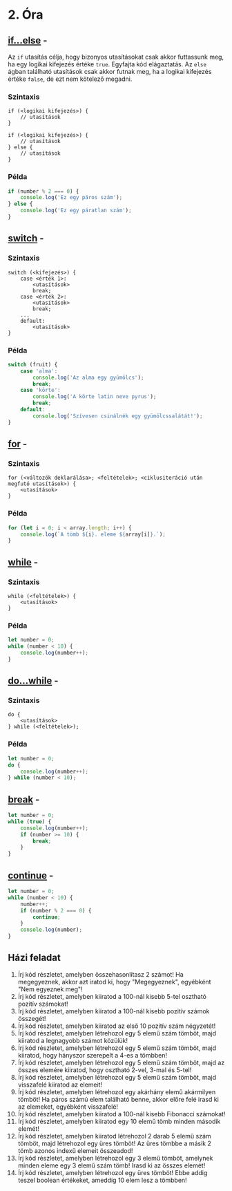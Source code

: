 # 2. Óra

## [if...else](https://developer.mozilla.org/en-US/docs/Web/JavaScript/Reference/Statements/if...else) -
Az `if` utasítás célja, hogy bizonyos utasításokat csak akkor futtassunk meg, ha egy logikai kifejezés értéke `true`. Egyfajta kód elágaztatás. Az `else` ágban
található utasítások csak akkor futnak meg, ha a logikai kifejezés értéke `false`, de ezt nem kötelező megadni.

### Szintaxis

```
if (<logikai kifejezés>) {
    // utasítások
}
```

```
if (<logikai kifejezés>) {
    // utasítások
} else {
    // utasítások
}
```

### Példa

```javascript
if (number % 2 === 0) {
    console.log('Ez egy páros szám');
} else {
    console.log('Ez egy páratlan szám');
}
```

## [switch](https://developer.mozilla.org/en-US/docs/Web/JavaScript/Reference/Statements/switch) -

### Szintaxis

```
switch (<kifejezés>) {
    case <érték 1>:
        <utasítások>
        break;
    case <érték 2>:
        <utasítások>
        break;
    ...
    default:
        <utasítások>
}
```

### Példa

```javascript
switch (fruit) {
    case 'alma':
        console.log('Az alma egy gyümölcs');
        break;
    case 'körte':
        console.log('A körte latin neve pyrus');
        break;
    default:
        console.log('Szívesen csinálnék egy gyümölcssalátát!');
}
```

## [for](https://developer.mozilla.org/en-US/docs/Web/JavaScript/Reference/Statements/for) -

### Szintaxis

```
for (<változók deklarálása>; <feltételek>; <ciklusiteráció után megfutó utasítások>) {
    <utasítások>
}
```

### Példa

```javascript
for (let i = 0; i < array.length; i++) {
    console.log(`A tömb ${i}. eleme ${array[i]}.`);
}
```

## [while](https://developer.mozilla.org/en-US/docs/Web/JavaScript/Reference/Statements/while) -

### Szintaxis

```
while (<feltételek>) {
    <utasítások>
}
```

### Példa

```javascript
let number = 0;
while (number < 10) {
    console.log(number++);
}
```

## [do...while](https://developer.mozilla.org/en-US/docs/Web/JavaScript/Reference/Statements/do...while) -

### Szintaxis

```
do {
    <utasítások>
} while (<feltételek>);
```

### Példa

```javascript
let number = 0;
do {
    console.log(number++);
} while (number < 10);
```

## [break](https://developer.mozilla.org/en-US/docs/Web/JavaScript/Reference/Statements/break) -

```javascript
let number = 0;
while (true) {
    console.log(number++);
    if (number >= 10) {
        break;
    }
}
```

## [continue](https://developer.mozilla.org/en-US/docs/Web/JavaScript/Reference/Statements/continue) -

```javascript
let number = 0;
while (number < 10) {
    number++;
    if (number % 2 === 0) {
        continue;
    }
    console.log(number);
}
```

## Házi feladat

1. Írj kód részletet, amelyben összehasonlítasz 2 számot! Ha megegyeznek, akkor azt iratod ki, hogy "Megegyeznek", egyébként "Nem egyeznek meg"!
2. Írj kód részletet, amelyben kiiratod a 100-nál kisebb 5-tel osztható pozitív számokat!
3. Írj kód részletet, amelyben kiiratod a 100-nál kisebb pozitív számok összegét!
4. Írj kód részletet, amelyben kiiratod az első 10 pozitív szám négyzetét!
5. Írj kód részletet, amelyben létrehozol egy 5 elemű szám tömböt, majd kiiratod a legnagyobb számot közülük!
6. Írj kód részletet, amelyben létrehozol egy 5 elemű szám tömböt, majd kiiratod, hogy hányszor szerepelt a 4-es a tömbben!
7. Írj kód részletet, amelyben létrehozol egy 5 elemű szám tömböt, majd az összes elemére kiiratod, hogy osztható 2-vel, 3-mal és 5-tel!
8. Írj kód részletet, amelyben létrehozol egy 5 elemű szám tömböt, majd visszafelé kiiratod az elemeit!
9. Írj kód részletet, amelyben létrehozol egy akárhány elemű akármilyen tömböt! Ha páros számú elem található benne, akkor előre felé irasd ki az elemeket,
   egyébként visszafelé!
10. Írj kód részletet, amelyben kiiratod a 100-nál kisebb Fibonacci számokat!
11. Írj kód részletet, amelyben kiiratod egy 10 elemű tömb minden második elemét!
12. Írj kód részletet, amelyben kiiratod létrehozol 2 darab 5 elemű szám tömböt, majd létrehozol egy üres tömböt! Az üres tömbbe a másik 2 tömb azonos indexű
   elemeit összeadod!
13. Írj kód részletet, amelyben létrehozol egy 3 elemű tömböt, amelynek minden eleme egy 3 elemű szám tömb! Irasd ki az összes elemét!
14. Írj kód részletet, amelyben létrehozol egy üres tömböt! Ebbe addig teszel boolean értékeket, ameddig 10 elem lesz a tömbben!